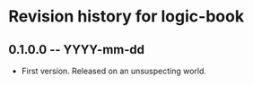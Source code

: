 # Revision history for logic-book

## 0.1.0.0 -- YYYY-mm-dd

* First version. Released on an unsuspecting world.
